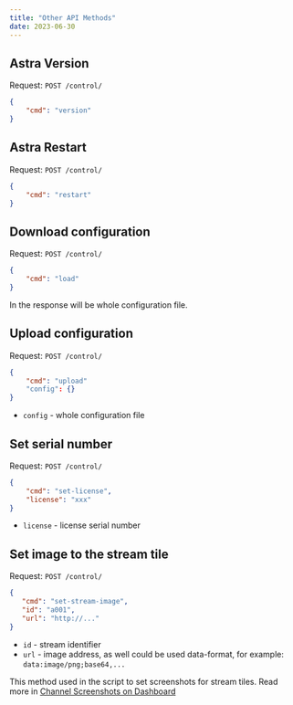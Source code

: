 ```yaml
---
title: "Other API Methods"
date: 2023-06-30
---
```


## Astra Version

Request: `POST /control/`

```json
{
    "cmd": "version"
}
```

## Astra Restart

Request: `POST /control/`

```json
{
    "cmd": "restart"
}
```

## Download configuration

Request: `POST /control/`

```json
{
    "cmd": "load"
}
```

In the response will be whole configuration file.

## Upload configuration

Request: `POST /control/`

```json
{
    "cmd": "upload"
    "config": {}
}
```

- `config` - whole configuration file

## Set serial number

Request: `POST /control/`

```json
{
    "cmd": "set-license",
    "license": "xxx"
}
```

- `license` - license serial number

## Set image to the stream tile

Request: `POST /control/`

```json
{
   "cmd": "set-stream-image",
   "id": "a001",
   "url": "http://..."
}
```

- `id` - stream identifier
- `url` - image address, as well could be used data-format, for example: `data:image/png;base64,...`

This method used in the script to set screenshots for stream tiles. Read more in [Channel Screenshots on Dashboard](/astra/admin-guide/administration/mosaic)
